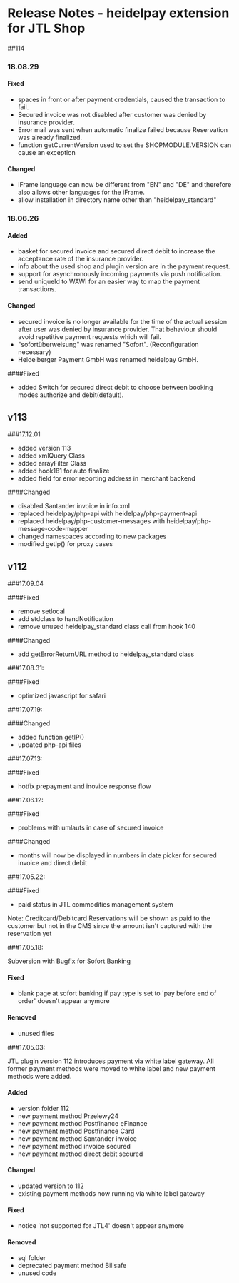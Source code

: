 # Release Notes - heidelpay extension for JTL Shop

##114

### 18.08.29
#### Fixed
- spaces in front or after payment credentials, caused the transaction to fail.
- Secured invoice was not disabled after customer was denied by insurance provider.
- Error mail was sent when automatic finalize failed because Reservation was already
finalized.
- function getCurrentVersion used to set the SHOPMODULE.VERSION can
cause an exception

#### Changed
- iFrame language can now be different from "EN" and "DE" and therefore also allows 
other languages for the iFrame.
- allow installation in directory name other than "heidelpay_standard"

### 18.06.26

#### Added
- basket for secured invoice and secured direct debit to increase the acceptance rate of the insurance provider.
- info about the used shop and plugin version are in the payment request.
- support for asynchronously incoming payments via push notification.
- send uniqueId to WAWI for an easier way to map the payment transactions.

#### Changed
- secured invoice is no longer available for the time of the actual session after user was denied by insurance provider.
    That behaviour should avoid repetitive payment requests which will fail.
- "sofortüberweisung" was renamed "Sofort". (Reconfiguration necessary)
- Heidelberger Payment GmbH was renamed heidelpay GmbH.

####Fixed
- added Switch for secured direct debit to choose between booking modes authorize and debit(default).

## v113

###17.12.01

- added version 113
- added xmlQuery Class
- added arrayFilter Class
- added hook181 for auto finalize
- added field for error reporting address in merchant backend

####Changed
- disabled Santander invoice in info.xml
- replaced heidelpay/php-api with heidelpay/php-payment-api 
- replaced heidelpay/php-customer-messages with heidelpay/php-message-code-mapper
- changed namespaces according to new packages 
- modified getIp() for proxy cases

## v112

###17.09.04

####Fixed
- remove setlocal
- add stdclass to handNotification
- remove unused heidelpay_standard class call from hook 140

####Changed
- add getErrorReturnURL method to heidelpay_standard class

###17.08.31:

####Fixed
- optimized javascript for safari


###17.07.19:

####Changed

- added function getIP()
- updated php-api files

###17.07.13:

####Fixed
- hotfix prepayment and inovice response flow

###17.06.12:

####Fixed
- problems with umlauts in case of secured invoice

####Changed
- months will now be displayed in numbers in date picker for secured invoice and direct debit 


###17.05.22:

####Fixed
- paid status in JTL commodities management system 

Note: Creditcard/Debitcard Reservations will be shown as paid to the customer 
but not in the CMS since the amount isn't captured with the reservation yet



###17.05.18:

Subversion with Bugfix for Sofort Banking 
#### Fixed
- blank page at sofort banking if pay type is set to 'pay before end of order' doesn't appear anymore

#### Removed
- unused files 

###17.05.03:

JTL plugin version 112 introduces payment via white label gateway. 
All former payment methods were moved to white label and new payment methods were added.

#### Added
- version folder 112
- new payment method Przelewy24
- new payment method Postfinance eFinance
- new payment method Postfinance Card
- new payment method Santander invoice
- new payment method invoice secured
- new payment method direct debit secured

#### Changed
- updated version to 112
- existing payment methods now running via white label gateway 

#### Fixed
- notice 'not supported for JTL4' doesn't appear anymore 

#### Removed
- sql folder
- deprecated payment method Billsafe
- unused code 
